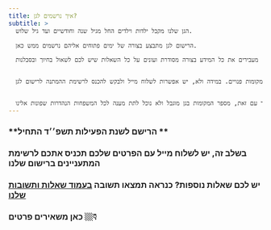 ```yaml
---
title: איך נרשמים לגן?
subtitle: >
  הגן שלנו מקבל ילדות וילדים החל מגיל שנה וחודשיים ועד גיל שלוש. 

  הרישום לגן מתבצע בצורה של ימים פתוחים אליהם נרשמים ממש כאן. 

  שלחו לנו את הפרטים שלכם המתינו לאישור במייל שהפרטים התקבלו (זה מייל אוטומטי, אל תבהלו- זה מגיע אלינו ישירות). בסביבות חודש ינואר אנחנו מתחילים להזמין לימים הפתוחים לפי סדר ההמתנה של הפונים ופרמטרים משתנים נוספים כמו גיל ומגדר. בימים אלה אנחנו עורכים סיורים בגן, מעבירים את כל המידע בצורה מסודרת ועונים על כל השאלות שיש לכם לשאול בחיוך ובסבלנות. 


  לגבי רישום במהלך השנה (למי שרוצים להרשם אחרי חודש ספטמבר), אפשר להתקשר ולבדוק מולנו אם יש מקומות פנויים. במידה ולא, יש אפשרות לשלוח מייל ולבקש להכנס לרשימת ההמתנה לרישום לגן.


  אנחנו מבינים כי כל ילד וילדה הם עולם ומלואו ומנסים לתת מענה ראוי ואיכותי לכם המשפחות, יחד עם זאת, מספר המקומות בגן מוגבל ולא נוכל לתת מענה לכל המשפחות הנהדרות שפונות אלינו.
---
```

### \*\*הרישם לשנת הפעילות תשפ׳׳ד התחיל \*\*

### בשלב זה, יש לשלוח מייל עם הפרטים שלכם תכניס אתכם לרשימת **המתעניינים ברישום** שלנו 

### יש לכם שאלות נוספות? כנראה תמצאו תשובה [בעמוד שאלות ותשובות שלנו](/faq)

### כאן משאירים פרטים 👇🏼